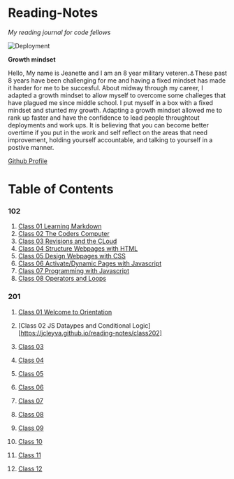 # Reading-Notes

*My reading journal for code fellows*

![Deployment](https://i.imgur.com/M7Zr2rc.jpeg)

**Growth mindset**

 Hello, My name is Jeanette and I am an 8 year military veteren.⚓These past 8 years have been challenging for me and having a fixed mindset has made it harder for me to be succesful. About midway through my career, I adapted a growth mindset to allow myself to overcome some challeges that have plagued me since middle school. I put myself in a box with a fixed mindset and stunted my growth. Adapting a growth mindset allowed me to rank up faster and have the confidence to lead people throughtout deployments and work ups. It is believing that you can become better overtime if you put in the work and self reflect on the areas that need improvement, holding yourself accountable, and talking to yourself in a postive manner.

[Github Profile](https://github.com/JCLEYVA)

# Table of Contents

### 102

1. [Class 01 Learning Markdown](https://jcleyva.github.io/reading-notes/class102/class1b)
2. [Class 02 The Coders Computer](https://jcleyva.github.io/reading-notes/class102/class2)
3. [Class 03 Revisions and the CLoud](https://jcleyva.github.io/reading-notes/class102/class03Revisionsandtheclous)
4. [Class 04 Structure Webpages with HTML](https://jcleyva.github.io/reading-notes/class102/class04)
5. [Class 05 Design Webpages with CSS](https://jcleyva.github.io/reading-notes/class102/class05)
6. [Class 06 Activate/Dynamic Pages with Javascript](https://jcleyva.github.io/reading-notes/class102/class06)
7. [Class 07 Programming with Javascript](https://jcleyva.github.io/reading-notes/class102/class07)
8. [Class 08 Operators and Loops](https://jcleyva.github.io/reading-notes/class102/class08)

### 201

1. [Class 01 Welcome to Orientation](https://jcleyva.github.io/reading-notes/class1b)
2. [Class 02 JS Dataypes and Conditional Logic][https://jcleyva.github.io/reading-notes/class202]
3. [Class 03]()
4. [Class 04]()
5. [Class 05]()
6. [Class 06]()
7. [Class 07]()
8. [Class 08]()
9. [Class 09]()

10. [Class 10]()
11. [Class 11]()
12. [Class 12]()


[def]: https://jcleyva.github.io/reading-notes/README.md/class202